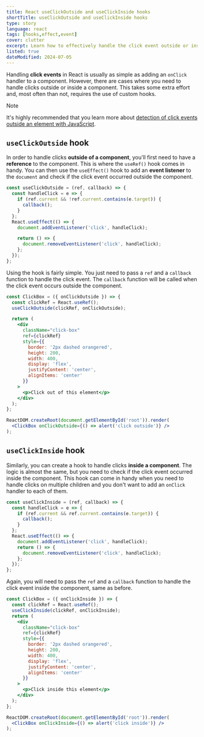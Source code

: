```yaml
---
title: React useClickOutside and useClickInside hooks
shortTitle: useClickOutside and useClickInside hooks
type: story
language: react
tags: [hooks,effect,event]
cover: clutter
excerpt: Learn how to effectively handle the click event outside or inside a component using custom hooks.
listed: true
dateModified: 2024-07-05
---
```


Handling **click events** in React is usually as simple as adding an `onClick` handler to a component. However, there are cases where you need to handle clicks outside or inside a component. This takes some extra effort and, most often than not, requires the use of custom hooks.

> [!NOTE]
>
> It's highly recommended that you learn more about [detection of click events outside an element with JavaScript](/js/s/listen-click-outside-event).

## `useClickOutside` hook

In order to handle clicks **outside of a component**, you'll first need to have a **reference** to the component. This is where the `useRef()` hook comes in handy. You can then use the `useEffect()` hook to add an **event listener** to the `document` and check if the click event occurred outside the component.

```jsx
const useClickOutside = (ref, callback) => {
  const handleClick = e => {
    if (ref.current && !ref.current.contains(e.target)) {
      callback();
    }
  };
  React.useEffect(() => {
    document.addEventListener('click', handleClick);

    return () => {
      document.removeEventListener('click', handleClick);
    };
  });
};
```

Using the hook is fairly simple. You just need to pass a `ref` and a `callback` function to handle the click event. The `callback` function will be called when the click event occurs outside the component.

```jsx
const ClickBox = ({ onClickOutside }) => {
  const clickRef = React.useRef();
  useClickOutside(clickRef, onClickOutside);

  return (
    <div
      className="click-box"
      ref={clickRef}
      style={{
        border: '2px dashed orangered',
        height: 200,
        width: 400,
        display: 'flex',
        justifyContent: 'center',
        alignItems: 'center'
      }}
    >
      <p>Click out of this element</p>
    </div>
  );
};

ReactDOM.createRoot(document.getElementById('root')).render(
  <ClickBox onClickOutside={() => alert('click outside')} />
);
```

## `useClickInside` hook

Similarly, you can create a hook to handle clicks **inside a component**. The logic is almost the same, but you need to check if the click event occurred inside the component. This hook can come in handy when you need to handle clicks on multiple children and you don't want to add an `onClick` handler to each of them.

```jsx
const useClickInside = (ref, callback) => {
  const handleClick = e => {
    if (ref.current && ref.current.contains(e.target)) {
      callback();
    }
  };
  React.useEffect(() => {
    document.addEventListener('click', handleClick);
    return () => {
      document.removeEventListener('click', handleClick);
    };
  });
};
```

Again, you will need to pass the `ref` and a `callback` function to handle the click event inside the component, same as before.

```jsx
const ClickBox = ({ onClickInside }) => {
  const clickRef = React.useRef();
  useClickInside(clickRef, onClickInside);
  return (
    <div
      className="click-box"
      ref={clickRef}
      style={{
        border: '2px dashed orangered',
        height: 200,
        width: 400,
        display: 'flex',
        justifyContent: 'center',
        alignItems: 'center'
      }}
    >
      <p>Click inside this element</p>
    </div>
  );
};

ReactDOM.createRoot(document.getElementById('root')).render(
  <ClickBox onClickInside={() => alert('click inside')} />
);
```

